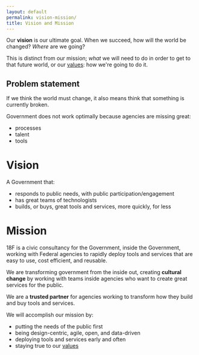 ```yaml
---
layout: default
permalink: vision-mission/
title: Vision and Mission
---
```


Our **vision** is our ultimate goal. When we succeed, how will the world be changed? _Where_ are we going?

This is distinct from our mission; _what_ we will need to do in order to get to that future world, or our [values](core-values/index.html): how we're going to do it.

## Problem statement

If we think the world must change, it also means think that something is currently broken.

Government does not work optimally because agencies are missing great:

* processes
* talent
* tools

# Vision

A Government that:

* responds to public needs, with public participation/engagement
* has great teams of technologists
* builds, or buys, great tools and services, more quickly, for less

# Mission

18F is a civic consultancy for the Government, inside the Government, working with Federal agencies to rapidly deploy tools and services that are easy to use, cost efficient, and reusable. 

We are transforming government from the inside out, creating **cultural change** by working with teams inside agencies who want to create great services for the public. 

We are a **trusted partner** for agencies working to transform how they build and buy tools and services.

We will accomplish our mission by:

* putting the needs of the public first
* being design-centric, agile, open, and data-driven
* deploying tools and services early and often
* staying true to our [values](core-values/index.html)
